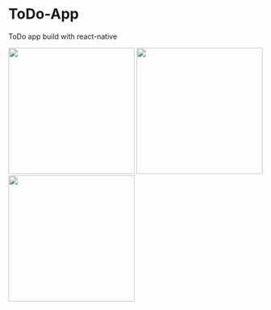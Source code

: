 # ToDo-App

ToDo app build with react-native

<img src="https://user-images.githubusercontent.com/94893130/223084267-81ba4b84-6f10-4dba-828e-f46b2f305734.png" width="250"/>

<img src="https://user-images.githubusercontent.com/94893130/223084277-b3363f1f-5ebf-46bd-9dc7-2d92ced4e1eb.png" width="250"/>

<img src="https://user-images.githubusercontent.com/94893130/223084287-2825d88b-5b90-469d-aeb1-9aa23a4527de.png" width="250"/>


